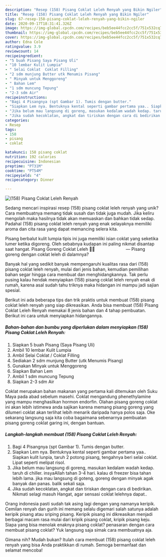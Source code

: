 ```yaml
---
description: "Resep (158) Pisang Coklat Leleh Renyah yang Bikin Ngiler"
title: "Resep (158) Pisang Coklat Leleh Renyah yang Bikin Ngiler"
slug: 67-resep-158-pisang-coklat-leleh-renyah-yang-bikin-ngiler
date: 2020-09-17T18:31:41.326Z
image: https://img-global.cpcdn.com/recipes/beb5ee44fcc2cc5f/751x532cq70/158-pisang-coklat-leleh-renyah-foto-resep-utama.jpg
thumbnail: https://img-global.cpcdn.com/recipes/beb5ee44fcc2cc5f/751x532cq70/158-pisang-coklat-leleh-renyah-foto-resep-utama.jpg
cover: https://img-global.cpcdn.com/recipes/beb5ee44fcc2cc5f/751x532cq70/158-pisang-coklat-leleh-renyah-foto-resep-utama.jpg
author: Edna Cole
ratingvalue: 3.9
reviewcount: 14
recipeingredient:
- "5 buah Pisang Saya Pisang Uli"
- "10 lembar Kulit Lumpia"
- " Selai Coklat  Coklat Filling"
- "2 sdm munjung Butter utk Menumis Pisang"
- " Minyak untuk Menggoreng"
- " Bahan Lem"
- "1 sdm muncung Tepung"
- "2-3 sdm Air"
recipeinstructions:
- "Bagi 4 Pisangnya (spt Gambar 1). Tumis dengan butter."
- "Siapkan Lem nya. Bentuknya kental seperti gambar pertama yaa.. Siapkan kulit lunpia, taruh 2 potong pisang, tengahnya beri selai coklat. Lipat seperti melipat risol."
- "Jika belum mau langsung di goreng, masukan kedalam wadah kedap. taruh di chiller. insyaAllah tahan 3-4 hari. kalau di freezer bisa tahan lebih lama. jika mau langsung di goteng, goreng dengan minyak agak banyak dan panas. balik sekali saja."
- "Jika sudah kecoklatan, angkat dan tiriskan dengan cara di bedirikan. Nikmati selagi masuh Hangat, agar sensasi coklat lelehnya dapat.."
categories:
- Resep
tags:
- 158
- pisang
- coklat

katakunci: 158 pisang coklat 
nutrition: 192 calories
recipecuisine: Indonesian
preptime: "PT31M"
cooktime: "PT54M"
recipeyield: "4"
recipecategory: Dinner

---
```



![(158) Pisang Coklat Leleh Renyah](https://img-global.cpcdn.com/recipes/beb5ee44fcc2cc5f/751x532cq70/158-pisang-coklat-leleh-renyah-foto-resep-utama.jpg)

Sedang mencari inspirasi resep (158) pisang coklat leleh renyah yang unik? Cara membuatnya memang tidak susah dan tidak juga mudah. Jika keliru mengolah maka hasilnya tidak akan memuaskan dan bahkan tidak sedap. Padahal (158) pisang coklat leleh renyah yang enak selayaknya memiliki aroma dan cita rasa yang dapat memancing selera kita.

Pisang berbalut kulit lumpia tipis ini juga memiliki isian coklat yang seketika lumer ketika digoreng. Oleh sebabnya kudapan ini paling nikmat disantap saat hangat. Pisang Goreng Coklat Leleh 🍌🍫 ⠀⠀⠀⠀⠀⠀⠀⠀⠀ — Pisang goreng dengan coklat leleh di dalamnya?

Banyak hal yang sedikit banyak mempengaruhi kualitas rasa dari (158) pisang coklat leleh renyah, mulai dari jenis bahan, kemudian pemilihan bahan segar hingga cara membuat dan menghidangkannya. Tak perlu pusing kalau hendak menyiapkan (158) pisang coklat leleh renyah enak di rumah, karena asal sudah tahu triknya maka hidangan ini mampu jadi sajian spesial.


Berikut ini ada beberapa tips dan trik praktis untuk membuat (158) pisang coklat leleh renyah yang siap dikreasikan. Anda bisa membuat (158) Pisang Coklat Leleh Renyah memakai 8 jenis bahan dan 4 tahap pembuatan. Berikut ini cara untuk menyiapkan hidangannya.

<!--inarticleads1-->

##### Bahan-bahan dan bumbu yang diperlukan dalam menyiapkan (158) Pisang Coklat Leleh Renyah:

1. Siapkan 5 buah Pisang (Saya Pisang Uli)
1. Ambil 10 lembar Kulit Lumpia
1. Ambil  Selai Coklat / Coklat Filling
1. Sediakan 2 sdm munjung Butter (utk Menumis Pisang)
1. Gunakan  Minyak untuk Menggoreng
1. Siapkan  Bahan Lem
1. Ambil 1 sdm muncung Tepung
1. Siapkan 2-3 sdm Air


Coklat merupakan bahan makanan yang pertama kali ditemukan oleh Suku Maya pada abad sebelum masehi. Coklat mengandung phenethylamine yang mampu menghasilkan hormon endorfin. Olahan pisang goreng coklat ini akan lebih istimewa anda sajikan karena memang pisang goreng yang dilumeri coklat akan terlihat lebih menarik daripada hanya polos saja. Oke sekarang langsung saja kita coba bagaimana sebenarnya pembuatan pisang goreng coklat garing ini, dengan bantuan. 

<!--inarticleads2-->

##### Langkah-langkah membuat (158) Pisang Coklat Leleh Renyah:

1. Bagi 4 Pisangnya (spt Gambar 1). Tumis dengan butter.
1. Siapkan Lem nya. Bentuknya kental seperti gambar pertama yaa.. Siapkan kulit lunpia, taruh 2 potong pisang, tengahnya beri selai coklat. Lipat seperti melipat risol.
1. Jika belum mau langsung di goreng, masukan kedalam wadah kedap. taruh di chiller. insyaAllah tahan 3-4 hari. kalau di freezer bisa tahan lebih lama. jika mau langsung di goteng, goreng dengan minyak agak banyak dan panas. balik sekali saja.
1. Jika sudah kecoklatan, angkat dan tiriskan dengan cara di bedirikan. Nikmati selagi masuh Hangat, agar sensasi coklat lelehnya dapat..


Orang indonesia pasti sudah tak asing lagi dengan yang namanya keripik. Cemilan renyah dan gurih ini memang selalu digemari salah satunya adalah keripik pisang atau sriping pisang. Keripik pisang ini dikreasikan menjadi berbagai macam rasa mulai dari kripik pisang coklat, kripik pisang keju. Siapa yang bisa menolak enaknya pisang coklat? penasaran dengan cara membuat pisang coklat? Yuk langsung saja simak cara membuatnya aja. 

Gimana nih? Mudah bukan? Itulah cara membuat (158) pisang coklat leleh renyah yang bisa Anda praktikkan di rumah. Semoga bermanfaat dan selamat mencoba!
